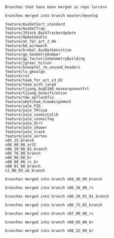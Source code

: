     Branches that have been merged in repo larcore

    branches merged into branch master/develop

    feature/AuxDetSort_standard
    feature/AuxDetTrap
    feature/JStock_BackTrackerUpdate
    feature/OpDetGeoFix
    feature/at_for_art_2_06
    feature/bb_wirework
    feature/brebel_AuxDetSensitive
    feature/gp_GeometryDumper
    feature/gp_factorizeGeometryBuilding
    feature/jgreer_hitcnn
    feature/knoepfel_rm_unused_headers
    feature/ls_geoalgo
    feature/roi
    feature/team_for_art_v3_02
    feature/team_with_larg4
    feature/tjyang_bug5104_moveargoneutfcl
    feature/tjyang_duneification
    feature/tmw_opflashfix
    feature/wketchum_ViewAsignment
    feature/yale_PID
    feature/yale_TPCsim
    feature/yale_cosmicCalib
    feature/yale_cosmicTag
    feature/yale_dirt
    feature/yale_shower
    feature/yale_track
    feature/yale_vertex
    v05_15_branch
    v06_00_00_art2
    v06_39_00_01_branch
    v06_76_00_branch
    v08_00_00_br
    v08_00_00_rc_br
    v08_01_00_branch
    v1_00_03_ub_branch

    branches merged into branch v04_36_00_branch

    branches merged into branch v06_10_00_rc

    branches merged into branch v06_26_01_01_branch

    branches merged into branch v06_75_01_branch

    branches merged into branch v07_00_00_rc

    branches merged into branch v08_05_00_br

    branches merged into branch v08_22_00_br
